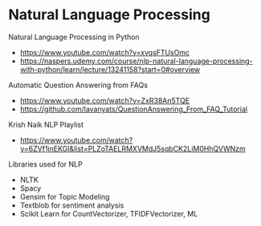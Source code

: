 # Natural Language Processing

Natural Language Processing in Python
- https://www.youtube.com/watch?v=xvqsFTUsOmc
- https://naspers.udemy.com/course/nlp-natural-language-processing-with-python/learn/lecture/13241158?start=0#overview
 
Automatic Question Answering from FAQs 
- https://www.youtube.com/watch?v=ZxR38An5TQE
- https://github.com/lavanyats/QuestionAnswering_From_FAQ_Tutorial

Krish Naik NLP Playlist
- https://www.youtube.com/watch?v=6ZVf1jnEKGI&list=PLZoTAELRMXVMdJ5sqbCK2LiM0HhQVWNzm

Libraries used for NLP
- NLTK
- Spacy
- Gensim for Topic Modeling
- Textblob for sentiment analysis
- Scikit Learn for CountVectorizer, TFIDFVectorizer, ML

